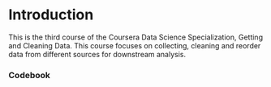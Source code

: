 ### <h1> Introduction
This is the third course of the Coursera Data Science Specialization, Getting and Cleaning Data. This course focuses on collecting, cleaning and reorder data from different sources for downstream analysis.

### Codebook


